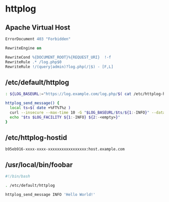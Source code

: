 # httplog

## Apache Virtual Host

```apache
ErrorDocument 403 "Forbidden"

RewriteEngine on

RewriteCond %{DOCUMENT_ROOT}%{REQUEST_URI}  !-f
RewriteRule .* /log.php$0
RewriteRule !/(query|admin)?log.php(/|$) - [F,L]
```

## /etc/default/httplog
```bash
: ${LOG_BASEURL:="https://log.example.com/log.php/$( cat /etc/httplog-hostid )/${LOG_FACILITY:=${0##*/}}"}

httplog_send_message() {
  local ts=$( date +%FT%T%z )
  curl --insecure --max-time 10 -G "$LOG_BASEURL/$ts/${1:-INFO}" --data-urlencode "_=${2:-<empty>}" >/dev/null 2>&1
  echo "$ts $LOG_FACILITY ${1:-INFO} ${2:-<empty>}"
}
```

## /etc/httplog-hostid
```
b95eb916-xxxx-xxxx-xxxxxxxxxxxxxxxxx:host.example.com
```

## /usr/local/bin/foobar
```bash
#!/bin/bash

. /etc/default/httplog

httplog_send_message INFO 'Hello World!'
```
